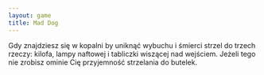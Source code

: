 ```yaml
---
layout: game
title: Mad Dog
---
```


Gdy znajdziesz się w kopalni by uniknąć wybuchu i śmierci strzel do 
trzech
rzeczy: kilofa, lampy naftowej i tabliczki wiszącej nad wejściem. Jeżeli 
tego
nie zrobisz ominie Cię przyjemność strzelania do butelek.

